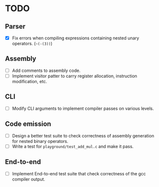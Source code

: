 # TODO

## Parser

- [x] Fix errors when compiling expressions containing nested unary operators. (`~(-(3))`) 

## Assembly 

- [ ] Add comments to assembly code. 
- [ ] Implement visitor patter to carry register allocation, instruction modification, etc. 

## CLI 

- [ ] Modify CLI arguments to implement compiler passes on various levels. 

## Code emission 

- [ ] Design a better test suite to check correctness of assembly generation for nested binary operators. 
- [ ] Write a test for `playground/test_add_mul.c` and make it pass. 

## End-to-end

- [ ] Implement End-to-end test suite that check correctness of the gcc compiler output.
